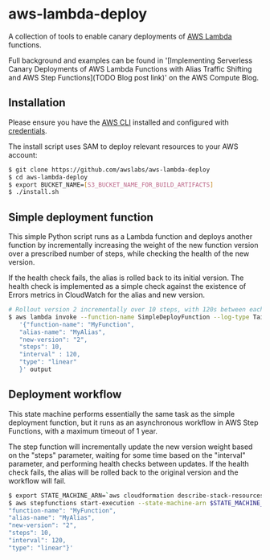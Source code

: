# aws-lambda-deploy
A collection of tools to enable canary deployments of [AWS Lambda](https://aws.amazon.com/lambda) functions.

Full background and examples can be found in '[Implementing Serverless Canary Deployments of AWS Lambda Functions with Alias Traffic Shifting and AWS Step Functions](TODO Blog post link)' on the AWS Compute Blog.

## Installation
Please ensure you have the [AWS CLI](https://aws.amazon.com/cli) installed and configured with [credentials](http://docs.aws.amazon.com/cli/latest/userguide/cli-chap-getting-started.html).

The install script uses SAM to deploy relevant resources to your AWS account:
```bash
$ git clone https://github.com/awslabs/aws-lambda-deploy
$ cd aws-lambda-deploy
$ export BUCKET_NAME=[S3_BUCKET_NAME_FOR_BUILD_ARTIFACTS]
$ ./install.sh
```

## Simple deployment function
This simple Python script runs as a Lambda function and deploys another function by incrementally increasing the weight of the new function version over a prescribed number of steps, while checking the health of the new version. 

If the health check fails, the alias is rolled back to its initial version. The health check is implemented as a simple check against the existence of Errors metrics in CloudWatch for the alias and new version.

```bash
# Rollout version 2 incrementally over 10 steps, with 120s between each step
$ aws lambda invoke --function-name SimpleDeployFunction --log-type Tail --payload \
   '{"function-name": "MyFunction",
   "alias-name": "MyAlias",
   "new-version": "2",
   "steps": 10,
   "interval" : 120,
   "type": "linear"
   }' output
```

## Deployment workflow
This state machine performs essentially the same task as the simple deployment function, but it runs as an asynchronous workflow in AWS Step Functions, with a maximum timeout of 1 year.

The step function will incrementally update the new version weight based on the "steps" parameter, waiting for some time based on the "interval" parameter, and performing health checks between updates. If the health check fails, the alias will be rolled back to the original version and the workflow will fail.

```bash
$ export STATE_MACHINE_ARN=`aws cloudformation describe-stack-resources --stack-name aws-lambda-deploy-stack --logical-resource-id DeployStateMachine --output text | cut  -d$'\t' -f3`
$ aws stepfunctions start-execution --state-machine-arn $STATE_MACHINE_ARN --input '{
"function-name": "MyFunction",
"alias-name": "MyAlias",
"new-version": "2",
"steps": 10,
"interval": 120,
"type": "linear"}'

```
